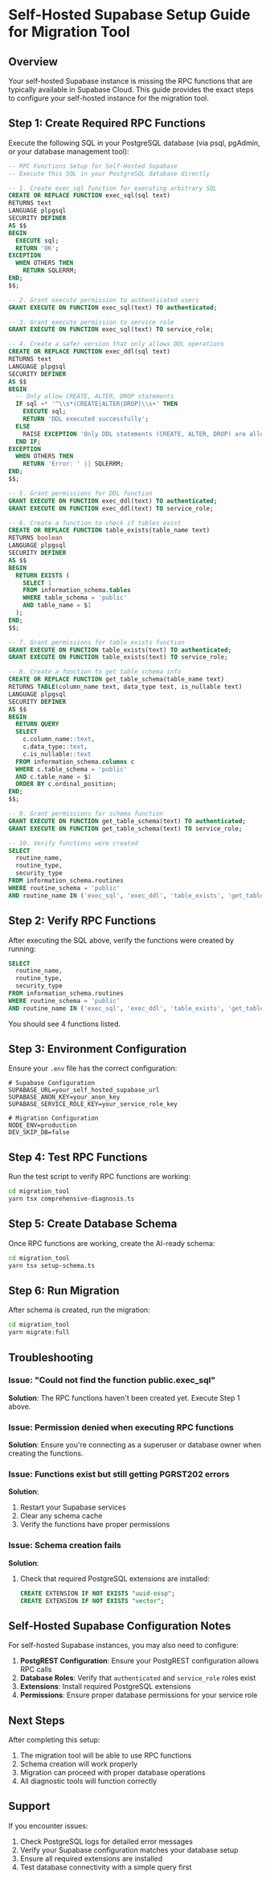 # Self-Hosted Supabase Setup Guide for Migration Tool

## Overview

Your self-hosted Supabase instance is missing the RPC functions that are typically available in Supabase Cloud. This guide provides the exact steps to configure your self-hosted instance for the migration tool.

## Step 1: Create Required RPC Functions

Execute the following SQL in your PostgreSQL database (via psql, pgAdmin, or your database management tool):

```sql
-- RPC Functions Setup for Self-Hosted Supabase
-- Execute this SQL in your PostgreSQL database directly

-- 1. Create exec_sql function for executing arbitrary SQL
CREATE OR REPLACE FUNCTION exec_sql(sql text)
RETURNS text
LANGUAGE plpgsql
SECURITY DEFINER
AS $$
BEGIN
  EXECUTE sql;
  RETURN 'OK';
EXCEPTION
  WHEN OTHERS THEN
    RETURN SQLERRM;
END;
$$;

-- 2. Grant execute permission to authenticated users
GRANT EXECUTE ON FUNCTION exec_sql(text) TO authenticated;

-- 3. Grant execute permission to service role
GRANT EXECUTE ON FUNCTION exec_sql(text) TO service_role;

-- 4. Create a safer version that only allows DDL operations
CREATE OR REPLACE FUNCTION exec_ddl(sql text)
RETURNS text
LANGUAGE plpgsql
SECURITY DEFINER
AS $$
BEGIN
  -- Only allow CREATE, ALTER, DROP statements
  IF sql ~* '^\\s*(CREATE|ALTER|DROP)\\s+' THEN
    EXECUTE sql;
    RETURN 'DDL executed successfully';
  ELSE
    RAISE EXCEPTION 'Only DDL statements (CREATE, ALTER, DROP) are allowed';
  END IF;
EXCEPTION
  WHEN OTHERS THEN
    RETURN 'Error: ' || SQLERRM;
END;
$$;

-- 5. Grant permissions for DDL function
GRANT EXECUTE ON FUNCTION exec_ddl(text) TO authenticated;
GRANT EXECUTE ON FUNCTION exec_ddl(text) TO service_role;

-- 6. Create a function to check if tables exist
CREATE OR REPLACE FUNCTION table_exists(table_name text)
RETURNS boolean
LANGUAGE plpgsql
SECURITY DEFINER
AS $$
BEGIN
  RETURN EXISTS (
    SELECT 1 
    FROM information_schema.tables 
    WHERE table_schema = 'public' 
    AND table_name = $1
  );
END;
$$;

-- 7. Grant permissions for table_exists function
GRANT EXECUTE ON FUNCTION table_exists(text) TO authenticated;
GRANT EXECUTE ON FUNCTION table_exists(text) TO service_role;

-- 8. Create a function to get table schema info
CREATE OR REPLACE FUNCTION get_table_schema(table_name text)
RETURNS TABLE(column_name text, data_type text, is_nullable text)
LANGUAGE plpgsql
SECURITY DEFINER
AS $$
BEGIN
  RETURN QUERY
  SELECT 
    c.column_name::text,
    c.data_type::text,
    c.is_nullable::text
  FROM information_schema.columns c
  WHERE c.table_schema = 'public' 
  AND c.table_name = $1
  ORDER BY c.ordinal_position;
END;
$$;

-- 9. Grant permissions for schema function
GRANT EXECUTE ON FUNCTION get_table_schema(text) TO authenticated;
GRANT EXECUTE ON FUNCTION get_table_schema(text) TO service_role;

-- 10. Verify functions were created
SELECT 
  routine_name,
  routine_type,
  security_type
FROM information_schema.routines 
WHERE routine_schema = 'public' 
AND routine_name IN ('exec_sql', 'exec_ddl', 'table_exists', 'get_table_schema');
```

## Step 2: Verify RPC Functions

After executing the SQL above, verify the functions were created by running:

```sql
SELECT 
  routine_name,
  routine_type,
  security_type
FROM information_schema.routines 
WHERE routine_schema = 'public' 
AND routine_name IN ('exec_sql', 'exec_ddl', 'table_exists', 'get_table_schema');
```

You should see 4 functions listed.

## Step 3: Environment Configuration

Ensure your `.env` file has the correct configuration:

```env
# Supabase Configuration
SUPABASE_URL=your_self_hosted_supabase_url
SUPABASE_ANON_KEY=your_anon_key
SUPABASE_SERVICE_ROLE_KEY=your_service_role_key

# Migration Configuration
NODE_ENV=production
DEV_SKIP_DB=false
```

## Step 4: Test RPC Functions

Run the test script to verify RPC functions are working:

```bash
cd migration_tool
yarn tsx comprehensive-diagnosis.ts
```

## Step 5: Create Database Schema

Once RPC functions are working, create the AI-ready schema:

```bash
cd migration_tool
yarn tsx setup-schema.ts
```

## Step 6: Run Migration

After schema is created, run the migration:

```bash
cd migration_tool
yarn migrate:full
```

## Troubleshooting

### Issue: "Could not find the function public.exec_sql"

**Solution**: The RPC functions haven't been created yet. Execute Step 1 above.

### Issue: Permission denied when executing RPC functions

**Solution**: Ensure you're connecting as a superuser or database owner when creating the functions.

### Issue: Functions exist but still getting PGRST202 errors

**Solution**: 
1. Restart your Supabase services
2. Clear any schema cache
3. Verify the functions have proper permissions

### Issue: Schema creation fails

**Solution**: 
1. Check that required PostgreSQL extensions are installed:
   ```sql
   CREATE EXTENSION IF NOT EXISTS "uuid-ossp";
   CREATE EXTENSION IF NOT EXISTS "vector";
   ```

## Self-Hosted Supabase Configuration Notes

For self-hosted Supabase instances, you may also need to configure:

1. **PostgREST Configuration**: Ensure your PostgREST configuration allows RPC calls
2. **Database Roles**: Verify that `authenticated` and `service_role` roles exist
3. **Extensions**: Install required PostgreSQL extensions
4. **Permissions**: Ensure proper database permissions for your service role

## Next Steps

After completing this setup:

1. The migration tool will be able to use RPC functions
2. Schema creation will work properly
3. Migration can proceed with proper database operations
4. All diagnostic tools will function correctly

## Support

If you encounter issues:

1. Check PostgreSQL logs for detailed error messages
2. Verify your Supabase configuration matches your database setup
3. Ensure all required extensions are installed
4. Test database connectivity with a simple query first